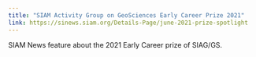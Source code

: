 ```yaml
---
title: "SIAM Activity Group on GeoSciences Early Career Prize 2021"
link: https://sinews.siam.org/Details-Page/june-2021-prize-spotlight
---
```


SIAM News feature about the 2021 Early Career prize of SIAG/GS.